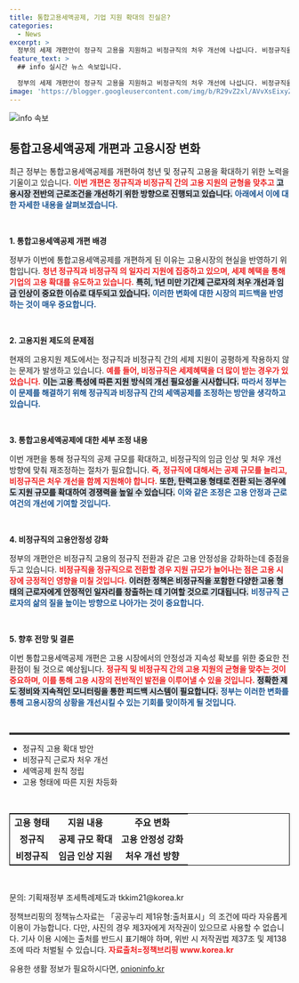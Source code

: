 ```yaml
---
title: 통합고용세액공제, 기업 지원 확대의 진실은?
categories:
  - News
excerpt: >
  정부의 세제 개편안이 정규직 고용을 지원하고 비정규직의 처우 개선에 나섭니다. 비정규직을 정규직으로 전환하면 더 많은 지원을 제공받고, 복잡한 규정도 쉽게 개선됩니다. 어떤 변화가 기다리고 있을까요?
feature_text: >
  ## info 실시간 뉴스 속보입니다.

  정부의 세제 개편안이 정규직 고용을 지원하고 비정규직의 처우 개선에 나섭니다. 비정규직을 정규직으로 전환하면 더 많은 지원을 제공받고, 복잡한 규정도 쉽게 개선됩니다. 어떤 변화가 기다리고 있을까요?
image: 'https://blogger.googleusercontent.com/img/b/R29vZ2xl/AVvXsEixyZcFfHzMRdzZMjFBmAUKJYCLCGyLL1o632UiGVXcaFdKo_bkvkuCioo0uUKlGfBVcT3P84aROyZIXSBEx3Aw5nCQ3pTgDom1WDC4m8eifvWiAmWEEVb4x6G_l8C0QH225ldMjyaFvpxGEBGNO37VmDTDMHGhJPq73UglMfDca1-0aw/s1600/blogspot.png'
---
```


<p><img src="https://blogger.googleusercontent.com/img/b/R29vZ2xl/AVvXsEixyZcFfHzMRdzZMjFBmAUKJYCLCGyLL1o632UiGVXcaFdKo_bkvkuCioo0uUKlGfBVcT3P84aROyZIXSBEx3Aw5nCQ3pTgDom1WDC4m8eifvWiAmWEEVb4x6G_l8C0QH225ldMjyaFvpxGEBGNO37VmDTDMHGhJPq73UglMfDca1-0aw/s1600/blogspot.png" alt="info 속보" /></p>

<h2 data-ke-size="size26">통합고용세액공제 개편과 고용시장 변화</h2>

<p data-ke-size="size16">최근 정부는 통합고용세액공제를 개편하여 청년 및 정규직 고용을 확대하기 위한 노력을 기울이고 있습니다. <b><span style="color: #ee2323;">이번 개편은 정규직과 비정규직 간의 고용 지원의 균형을 맞추고</span></b> <b><span style="background-color: #21538527;">고용시장 전반의 근로조건을 개선하기 위한 방향으로 진행되고 있습니다.</span></b> <b><span style="color: #1a5490;">아래에서 이에 대한 자세한 내용을 살펴보겠습니다.</span></b></p>

<p data-ke-size="size16">&nbsp;</p>

<p><b>1. 통합고용세액공제 개편 배경</b></p>

<p>정부가 이번에 통합고용세액공제를 개편하게 된 이유는 고용시장의 현실을 반영하기 위함입니다. <b><span style="color: #ee2323;">청년 정규직과 비정규직 의 일자리 지원에 집중하고 있으며, 세제 혜택을 통해 기업의 고용 확대를 유도하고 있습니다.</span></b> <b><span style="background-color: #21538527;">특히, 1년 미만 기간제 근로자의 처우 개선과 임금 인상이 중요한 이슈로 대두되고 있습니다.</span></b> <b><span style="color: #1a5490;">이러한 변화에 대한 시장의 피드백을 반영하는 것이 매우 중요합니다.</span></b></p>

<p data-ke-size="size16">&nbsp;</p>

<p><b>2. 고용지원 제도의 문제점</b></p>

<p>현재의 고용지원 제도에서는 정규직과 비정규직 간의 세제 지원이 공평하게 작용하지 않는 문제가 발생하고 있습니다. <b><span style="color: #ee2323;">예를 들어, 비정규직은 세제혜택을 더 많이 받는 경우가 있었습니다.</span></b> <b><span style="background-color: #21538527;">이는 고용 특성에 따른 지원 방식의 개선 필요성을 시사합니다.</span></b> <b><span style="color: #1a5490;">따라서 정부는 이 문제를 해결하기 위해 정규직과 비정규직 간의 세액공제를 조정하는 방안을 생각하고 있습니다.</span></b></p>

<p data-ke-size="size16">&nbsp;</p>

<p><b>3. 통합고용세액공제에 대한 세부 조정 내용</b></p>

<p>이번 개편을 통해 정규직의 공제 규모를 확대하고, 비정규직의 임금 인상 및 처우 개선 방향에 맞춰 재조정하는 절차가 필요합니다. <b><span style="color: #ee2323;">즉, 정규직에 대해서는 공제 규모를 늘리고, 비정규직은 처우 개선을 함께 지원해야 합니다.</span></b> <b><span style="background-color: #21538527;">또한, 탄력고용 형태로 전환 되는 경우에도 지원 규모를 확대하여 경쟁력을 높일 수 있습니다.</span></b> <b><span style="color: #1a5490;">이와 같은 조정은 고용 안정과 근로 여건의 개선에 기여할 것입니다.</span></b></p>

<p data-ke-size="size16">&nbsp;</p>

<p><b>4. 비정규직의 고용안정성 강화</b></p>

<p>정부의 개편안은 비정규직 고용의 정규직 전환과 같은 고용 안정성을 강화하는데 중점을 두고 있습니다. <b><span style="color: #ee2323;">비정규직을 정규직으로 전환할 경우 지원 규모가 늘어나는 점은 고용 시장에 긍정적인 영향을 미칠 것입니다.</span></b> <b><span style="background-color: #21538527;">이러한 정책은 비정규직을 포함한 다양한 고용 형태의 근로자에게 안정적인 일자리를 창출하는 데 기여할 것으로 기대됩니다.</span></b> <b><span style="color: #1a5490;">비정규직 근로자의 삶의 질을 높이는 방향으로 나아가는 것이 중요합니다.</span></b></p>

<p data-ke-size="size16">&nbsp;</p>

<p><b>5. 향후 전망 및 결론</b></p>

<p>이번 통합고용세액공제 개편은 고용 시장에서의 안정성과 지속성 확보를 위한 중요한 전환점이 될 것으로 예상됩니다. <b><span style="color: #ee2323;">정규직 및 비정규직 간의 고용 지원의 균형을 맞추는 것이 중요하며, 이를 통해 고용 시장의 전반적인 발전을 이루어낼 수 있을 것입니다.</span></b> <b><span style="background-color: #21538527;">정확한 제도 정비와 지속적인 모니터링을 통한 피드백 시스템이 필요합니다.</span></b> <b><span style="color: #1a5490;">정부는 이러한 변화를 통해 고용시장의 상황을 개선시킬 수 있는 기회를 맞이하게 될 것입니다.</span></b></p>

<p data-ke-size="size16">&nbsp;</p>

<hr style="height:4px; border:none; color:#333; background-color:#333;"/>

<ul>
    <li>정규직 고용 확대 방안</li>
    <li>비정규직 근로자 처우 개선</li>
    <li>세액공제 원칙 정립</li>
    <li>고용 형태에 따른 지원 차등화</li>
</ul>

<p data-ke-size="size16">&nbsp;</p>

<table style="width: 100%; border-collapse: collapse; border: 1px solid black;">
    <tr>
        <td style="text-align: center; height: 17px;"><b>고용 형태</b></td>
        <td style="text-align: center; height: 17px;"><b>지원 내용</b></td>
        <td style="text-align: center; height: 17px;"><b>주요 변화</b></td>
    </tr>
    <tr>
        <td style="text-align: center; height: 17px;"><b>정규직</b></td>
        <td style="text-align: center; height: 17px;"><b>공제 규모 확대</b></td>
        <td style="text-align: center; height: 17px;"><b>고용 안정성 강화</b></td>
    </tr>
    <tr>
        <td style="text-align: center; height: 17px;"><b>비정규직</b></td>
        <td style="text-align: center; height: 17px;"><b>임금 인상 지원</b></td>
        <td style="text-align: center; height: 17px;"><b>처우 개선 방향</b></td>
    </tr>
</table>

<p data-ke-size="size16">&nbsp;</p>

<p data-ke-size="size16">문의: 기획재정부 조세특례제도과 tkkim21@korea.kr</p>

<p data-ke-size="size16">정책브리핑의 정책뉴스자료는 「공공누리 제1유형:출처표시」의 조건에 따라 자유롭게 이용이 가능합니다. 다만, 사진의 경우 제3자에게 저작권이 있으므로 사용할 수 없습니다. 기사 이용 시에는 출처를 반드시 표기해야 하며, 위반 시 저작권법 제37조 및 제138조에 따라 처벌될 수 있습니다. <b><span style="color: #ee2323;">자료출처=정책브리핑 www.korea.kr</span></b></p>
유용한 생활 정보가 필요하시다면, <a href="https://onioninfo.kr" rel="dofollow">onioninfo.kr</a>


